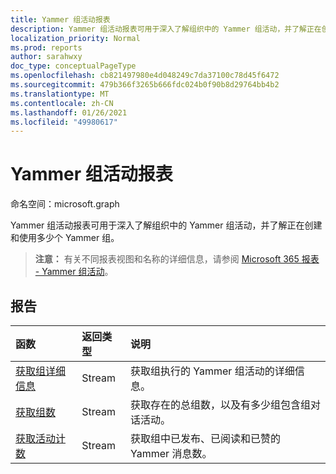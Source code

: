 ```yaml
---
title: Yammer 组活动报表
description: Yammer 组活动报表可用于深入了解组织中的 Yammer 组活动，并了解正在创建和使用多少个 Yammer 组。
localization_priority: Normal
ms.prod: reports
author: sarahwxy
doc_type: conceptualPageType
ms.openlocfilehash: cb821497980e4d048249c7da37100c78d45f6472
ms.sourcegitcommit: 479b366f3265b666fdc024b0f90b8d29764bb4b2
ms.translationtype: MT
ms.contentlocale: zh-CN
ms.lasthandoff: 01/26/2021
ms.locfileid: "49980617"
---
```

# <a name="yammer-groups-activity-reports"></a>Yammer 组活动报表

命名空间：microsoft.graph

Yammer 组活动报表可用于深入了解组织中的 Yammer 组活动，并了解正在创建和使用多少个 Yammer 组。

> **注意：** 有关不同报表视图和名称的详细信息，请参阅 [Microsoft 365 报表 - Yammer 组活动](https://support.office.com/client/Yammer-groups-activity-report-94dd92ec-ea73-43c6-b51f-2a11fd78aa31)。

## <a name="reports"></a>报告

| 函数                                 | 返回类型 | 说明                              |
| :--------------------------------------- | :---------- | :--------------------------------------- |
| [获取组详细信息](../api/reportroot-getyammergroupsactivitydetail.md) | Stream      | 获取组执行的 Yammer 组活动的详细信息。 |
| [获取组数](../api/reportroot-getyammergroupsactivitygroupcounts.md) | Stream      | 获取存在的总组数，以及有多少组包含组对话活动。 |
| [获取活动计数](../api/reportroot-getyammergroupsactivitycounts.md) | Stream      | 获取组中已发布、已阅读和已赞的 Yammer 消息数。 |

